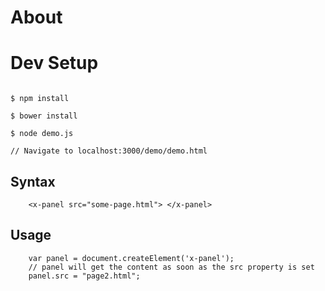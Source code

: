 # About


# Dev Setup

```

$ npm install

$ bower install

$ node demo.js   

// Navigate to localhost:3000/demo/demo.html

```


## Syntax


```
	<x-panel src="some-page.html"> </x-panel>
```

## Usage

```
	var panel = document.createElement('x-panel');
	// panel will get the content as soon as the src property is set
	panel.src = "page2.html";  

```


